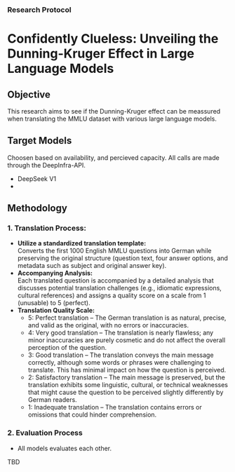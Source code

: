 ### Research Protocol
# Confidently Clueless: Unveiling the Dunning-Kruger Effect in Large Language Models

## Objective
This research aims to see if the Dunning-Kruger effect can be meassured when translating the MMLU dataset with various large language models.

## Target Models
Choosen based on availability, and percieved capacity. All calls are made through the DeepInfra-API.
- DeepSeek V1
- 

## Methodology

### 1. Translation Process:
- **Utilize a standardized translation template:**  
  Converts the first 1000 English MMLU questions into German while preserving the original structure (question text, four answer options, and metadata such as subject and original answer key).
- **Accompanying Analysis:**  
  Each translated question is accompanied by a detailed analysis that discusses potential translation challenges (e.g., idiomatic expressions, cultural references) and assigns a quality score on a scale from 1 (unusable) to 5 (perfect).
- **Translation Quality Scale:**
  - 5: Perfect translation – The German translation is as natural, precise, and valid as the original, with no errors or inaccuracies.
  - 4: Very good translation – The translation is nearly flawless; any minor inaccuracies are purely cosmetic and do not affect the overall perception of the question.
  - 3: Good translation – The translation conveys the main message correctly, although some words or phrases were challenging to translate. This has minimal impact on how the question is perceived.
  - 2: Satisfactory translation – The main message is preserved, but the translation exhibits some linguistic, cultural, or technical weaknesses that might cause the question to be perceived slightly differently by German readers.
  - 1: Inadequate translation – The translation contains errors or omissions that could hinder comprehension.


### 2. Evaluation Process
- All models evaluates each other. 

TBD
